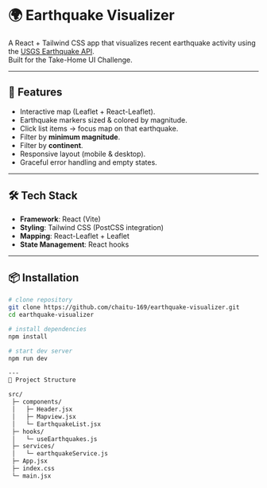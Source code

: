 # 🌍 Earthquake Visualizer

A React + Tailwind CSS app that visualizes recent earthquake activity using the [USGS Earthquake API](https://earthquake.usgs.gov/earthquakes/feed/v1.0/summary/all_day.geojson).  
Built for the Take-Home UI Challenge.

---

## 🚀 Features
- Interactive map (Leaflet + React-Leaflet).
- Earthquake markers sized & colored by magnitude.
- Click list items → focus map on that earthquake.
- Filter by **minimum magnitude**.
- Filter by **continent**.
- Responsive layout (mobile & desktop).
- Graceful error handling and empty states.

---

## 🛠️ Tech Stack
- **Framework**: React (Vite)
- **Styling**: Tailwind CSS (PostCSS integration)
- **Mapping**: React-Leaflet + Leaflet
- **State Management**: React hooks

---

## 📦 Installation
```bash
# clone repository
git clone https://github.com/chaitu-169/earthquake-visualizer.git
cd earthquake-visualizer

# install dependencies
npm install

# start dev server
npm run dev

---
📂 Project Structure

src/
 ├─ components/
 │   ├─ Header.jsx
 │   ├─ Mapview.jsx
 │   └─ EarthquakeList.jsx
 ├─ hooks/
 │   └─ useEarthquakes.js
 ├─ services/
 │   └─ earthquakeService.js
 ├─ App.jsx
 ├─ index.css
 └─ main.jsx
